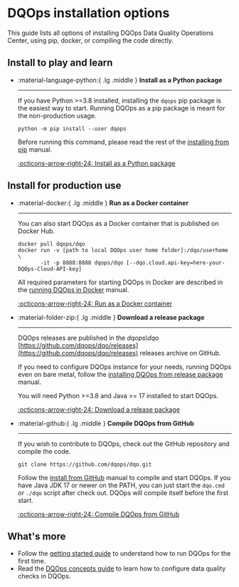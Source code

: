 # DQOps installation options
This guide lists all options of installing DQOps Data Quality Operations Center, using pip, docker, or compiling the code directly.

## Install to play and learn

<div class="grid cards grid-columns-150-pct" markdown>

-   :material-language-python:{ .lg .middle } __Install as a Python package__

    ---

    If you have Python >=3.8 installed, installing the `dqops` pip package is the easiest way to start.
    Running DQOps as a pip package is meant for the non-production usage.
    
    ```
    python -m pip install --user dqops
    ```
    
    Before running this command, please read the rest of the [installing from pip](install-dqops-using-pip.md) manual.

    [:octicons-arrow-right-24: Install as a Python package](install-dqops-using-pip.md)


</div>


## Install for production use

<div class="grid cards grid-columns-150-pct" markdown>

-   :material-docker:{ .lg .middle } __Run as a Docker container__

    ---

    You can also start DQOps as a Docker container that is published on Docker Hub.

    ```
    docker pull dqops/dqo
    docker run -v [path to local DQOps user home folder]:/dqo/userhome \
           -it -p 8888:8888 dqops/dqo [--dqo.cloud.api-key=here-your-DQOps-Cloud-API-key]
    ```

    All required parameters for starting DQOps in Docker are described in the [running DQOps in Docker](run-dqops-as-docker-container.md) manual.

    [:octicons-arrow-right-24: Run as a Docker container](run-dqops-as-docker-container.md)


-   :material-folder-zip:{ .lg .middle } __Download a release package__

    ---

    DQOps releases are published in the *dqops\dqo* [https://github.com/dqops/dqo/releases](https://github.com/dqops/dqo/releases) releases archive on GitHub.

    If you need to configure DQOps instance for your needs, running DQOps even on bare metal, follow the
    [installing DQOps from release package](install-dqops-from-release-package.md) manual.

    You will need Python >=3.8 and Java >= 17 installed to start DQOps.

    [:octicons-arrow-right-24: Download a release package](install-dqops-from-release-package.md)


-   :material-github:{ .lg .middle } __Compile DQOps from GitHub__

    ---

    If you wish to contribute to DQOps, check out the GitHub repository and compile the code.

    ```
    git clone https://github.com/dqops/dqo.git
    ```

    Follow the [install from GitHub](install-dqops-from-github.md) manual to compile and start DQOps. If you have Java JDK 17
    or newer on the PATH, you can just start the `dqo.cmd` or `./dqo` script after check out. DQOps will compile itself
    before the first start.

    [:octicons-arrow-right-24: Compile DQOps from GitHub](install-dqops-from-github.md)

</div>


## What's more
- Follow the [getting started guide](../getting-started/index.md) to understand how to run DQOps for the first time.
- Read the [DQOps concepts guide](../dqo-concepts/index.md) to learn how to configure data quality checks in DQOps.
